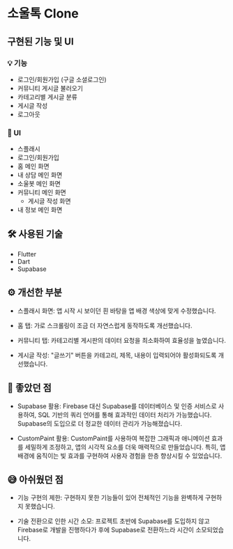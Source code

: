 # 소울톡 Clone

## 구현된 기능 및 UI

### 💡 기능
- 로그인/회원가입 (구글 소셜로그인)
- 커뮤니티 게시글 불러오기
- 카테고리별 게시글 분류
- 게시글 작성
- 로그아웃

### 📱 UI
- 스플래시
- 로그인/회원가입
- 홈 메인 화면
- 내 상담 메인 화면
- 소울봇 메인 화면
- 커뮤니티 메인 화면
    - 게시글 작성 화면
- 내 정보 메인 화면

## 🛠️ 사용된 기술

- Flutter
- Dart
- Supabase

## ⚙️ 개선한 부분
- 스플래시 화면: 앱 시작 시 보이던 흰 바탕을 앱 배경 색상에 맞게 수정했습니다.

- 홈 탭: 가로 스크롤링이 조금 더 자연스럽게 동작하도록 개선했습니다.

- 커뮤니티 탭: 카테고리별 게시판의 데이터 요청을 최소화하여 효율성을 높였습니다.

- 게시글 작성: "글쓰기" 버튼을 카테고리, 제목, 내용이 입력되어야 활성화되도록 개선했습니다.



## 🥰 좋았던 점

- Supabase 활용: Firebase 대신 Supabase를 데이터베이스 및 인증 서비스로 사용하여, SQL 기반의 쿼리 언어를 통해 효과적인 데이터 처리가 가능했습니다. Supabase의 도입으로 더 정교한 데이터 관리가 가능해졌습니다.

- CustomPaint 활용: CustomPaint를 사용하여 복잡한 그래픽과 애니메이션 효과를 세밀하게 조정하고, 앱의 시각적 요소를 더욱 매력적으로 만들었습니다. 특히, 앱 배경에 움직이는 빛 효과를 구현하여 사용자 경험을 한층 향상시킬 수 있었습니다.

## 😅 아쉬웠던 점

- 기능 구현의 제한: 구현하지 못한 기능들이 있어 전체적인 기능을 완벽하게 구현하지 못했습니다.

- 기술 전환으로 인한 시간 소모: 프로젝트 초반에 Supabase를 도입하지 않고 Firebase로 개발을 진행하다가 후에 Supabase로 전환하느라 시간이 소모되었습니다.